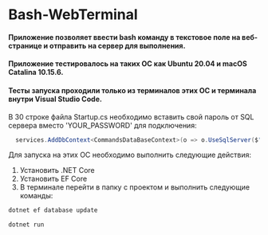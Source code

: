 # Bash-WebTerminal
#### Приложение позволяет ввести bash команду в текстовое поле на веб-странице и отправить на сервер для выполнения.
####
#### Приложение тестировалось на таких ОС как Ubuntu 20.04 и macOS Catalina 10.15.6.
#### Тесты запуска проходили только из терминалов этих ОС и терминала внутри Visual Studio Code.

В 30 строке файла Startup.cs необходимо вставить свой пароль от SQL сервера вместо 'YOUR_PASSWORD' для подключения:
```C#
  services.AddDbContext<CommandsDataBaseContext>(o => o.UseSqlServer($"Password=YOUR_PASSWORD;Data Source=127.0.0.1;User ID=sa;Initial Catalog={nameof(CommandsDataBaseContext)};Integrated Security=False;"));
```

Для запуска на этих ОС необходимо выполнить следующие действия:
1. Установить .NET Core
2. Установить EF Core
3. В терминале перейти в папку с проектом и выполнить следующие команды: 
```bash
dotnet ef database update
```
```bash
dotnet run
```
